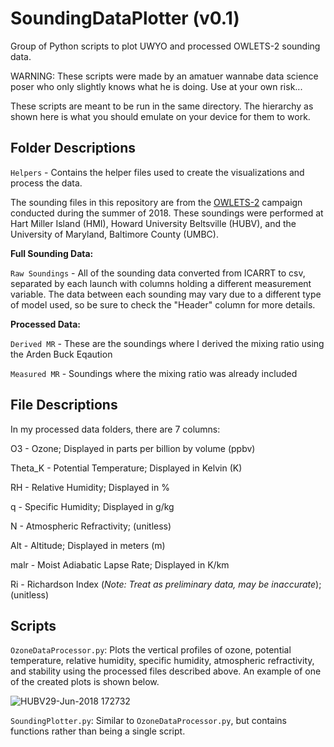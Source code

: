 # SoundingDataPlotter (v0.1)
Group of Python scripts to plot UWYO and processed OWLETS-2 sounding data.

WARNING: These scripts were made by an amatuer wannabe data science poser who only slightly knows what he is doing. Use at your own risk...

These scripts are meant to be run in the same directory. The hierarchy as shown here is what you should emulate on your device for them to work.

## Folder Descriptions
`Helpers` - Contains the helper files used to create the visualizations and process the data.

The sounding files in this repository are from the [OWLETS-2](https://www-air.larc.nasa.gov/cgi-bin/ArcView/owlets.2018?SONDE=1) campaign conducted during the summer of 2018. These soundings were performed at Hart Miller Island (HMI), Howard University Beltsville (HUBV), and the University of Maryland, Baltimore County (UMBC).

**Full Sounding Data:**

`Raw Soundings` - All of the sounding data converted from ICARRT to csv, separated by each launch with columns holding a different measurement variable. The data between each sounding may vary due to a different type of model used, so be sure to check the "Header" column for more details.

**Processed Data:**

`Derived MR` - These are the soundings where I derived the mixing ratio using the Arden Buck Eqaution

`Measured MR` - Soundings where the mixing ratio was already included

## File Descriptions

In my processed data folders, there are 7 columns:

O3 - Ozone; Displayed in parts per billion by volume (ppbv)

Theta_K - Potential Temperature; Displayed in Kelvin (K)

RH - Relative Humidity; Displayed in %

q - Specific Humidity; Displayed in g/kg

N - Atmospheric Refractivity; (unitless)

Alt - Altitude; Displayed in meters (m)

malr - Moist Adiabatic Lapse Rate; Displayed in K/km

Ri - Richardson Index (*Note: Treat as preliminary data, may be inaccurate*); (unitless)

## Scripts

`OzoneDataProcessor.py`: Plots the vertical profiles of ozone, potential temperature, relative humidity, specific humidity, atmospheric refractivity, and stability using the processed files described above. An example of one of the created plots is shown below.

![HUBV29-Jun-2018 172732](https://user-images.githubusercontent.com/94017926/141014186-5fe346dd-ec26-4ad8-a1fe-d188bd487da8.jpg)


`SoundingPlotter.py`: Similar to `OzoneDataProcessor.py`, but contains functions rather than being a single script. 






